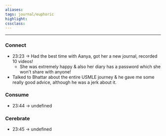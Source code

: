 ```yaml
---
aliases:  
tags: journal/euphoric 
highlight:  
cssclass:
---
```




--- 


### Connect
- 23:23 → Had the best time with Aanya, got her a new journal, recorded 10 videos!
    - She was extremely happy & also her diary has a password which she won't share with anyone!
- Talked to Bhattar about the entire USMLE journey & he gave me some really good advice, although he was a jerk about it.

### Consume
- 23:44 → undefined

### Cerebrate
- 23:45 → undefined
